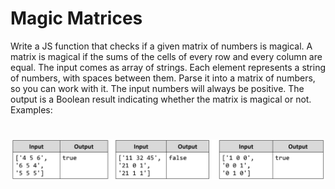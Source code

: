 # Magic Matrices
Write a JS function that checks if a given matrix of numbers is magical. A matrix is magical if the sums of the cells of
every row and every column are equal.
The input comes as array of strings. Each element represents a string of numbers, with spaces between them. Parse
it into a matrix of numbers, so you can work with it. The input numbers will always be positive.
The output is a Boolean result indicating whether the matrix is magical or not.
Examples:

# ![Examples](example.png)
